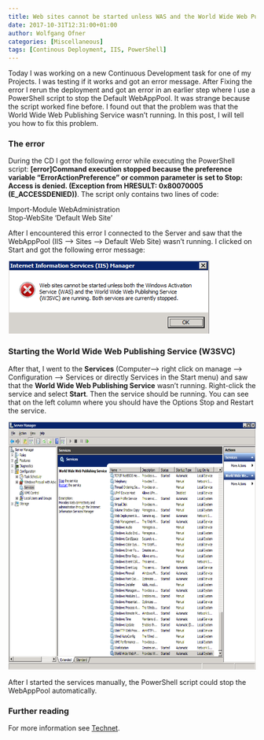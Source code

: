 ```yaml
---
title: Web sites cannot be started unless WAS and the World Wide Web Publishing Service are running
date: 2017-10-31T12:31:00+01:00
author: Wolfgang Ofner
categories: [Miscellaneous]
tags: [Continous Deployment, IIS, PowerShell]
---
```

Today I was working on a new Continuous Development task for one of my Projects. I was testing if it works and got an error message. After Fixing the error I rerun the deployment and got an error in an earlier step where I use a PowerShell script to stop the Default WebAppPool. It was strange because the script worked fine before. I found out that the problem was that the World Wide Web Publishing Service wasn&#8217;t running. In this post, I will tell you how to fix this problem.

### The error

During the CD I got the following error while executing the PowerShell script: **[error]Command execution stopped because the preference variable &#8220;ErrorActionPreference&#8221; or common parameter is set to Stop: Access is denied. (Exception from HRESULT: 0x80070005 (E_ACCESSDENIED))**. The script only contains two lines of code:

Import-Module WebAdministration  
Stop-WebSite &#8216;Default Web Site&#8217;

After I encountered this error I connected to the Server and saw that the WebAppPool (IIS &#8211;> Sites &#8211;> Default Web Site) wasn&#8217;t running. I clicked on Start and got the following error message:

[<img loading="lazy" class="aligncenter size-full wp-image-293" src="/assets/img/posts/2017/10/Default-Web-Site-starten.png" alt="Default Web Site error" width="409" height="148" />](/assets/img/posts/2017/10/Default-Web-Site-starten.png)

### Starting the World Wide Web Publishing Service (W3SVC)

After that, I went to the **Services** (Computer&#8211;> right click on manage &#8211;> Configuration &#8211;> Services or directly Services in the Start menu) and saw that the **World Wide Web Publishing Service** wasn&#8217;t running. Right-click the service and select **Start**. Then the service should be running. You can see that on the left column where you should have the Options Stop and Restart the service.

[<img loading="lazy" class="aligncenter wp-image-294" src="/assets/img/posts/2017/10/World-Wide-Web-Publishing-Service.-oder-einfach-auf-Services-klicken.png" alt="World Wide Web Publishing Service" width="700" height="504" />](/assets/img/posts/2017/10/World-Wide-Web-Publishing-Service.-oder-einfach-auf-Services-klicken.png)

After I started the services manually, the PowerShell script could stop the WebAppPool automatically.

### Further reading

For more information see <a href="https://technet.microsoft.com/en-us/library/aa997600%28v=exchg.80%29.aspx" target="_blank" rel="noopener">Technet</a>.
